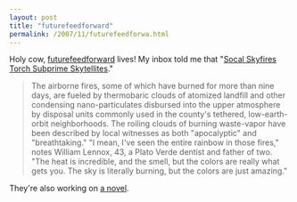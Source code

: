 ```yaml
---
layout: post
title: "futurefeedforward"
permalink: /2007/11/futurefeedforwa.html
---
```


Holy cow, [futurefeedforward](http://futurefeedforward.com/) lives! My inbox told me that "[Socal Skyfires Torch Subprime Skytellites](http://futurefeedforward.com/front.php?fid=103)."

> The airborne fires, some of which have burned for more than nine days, are fueled by thermobaric clouds of atomized landfill and other condensing nano-particulates disbursed into the upper atmosphere by disposal units commonly used in the county's tethered, low-earth-orbit neighborhoods. The roiling clouds of burning waste-vapor have been described by local witnesses as both "apocalyptic" and "breathtaking." "I mean, I've seen the entire rainbow in those fires," notes William Lennox, 43, a Plato Verde dentist and father of two. "The heat is incredible, and the smell, but the colors are really what gets you. The sky is literally burning, but the colors are just amazing."

They're also working on [a novel](http://futurefeedforward.com/novel.php).
